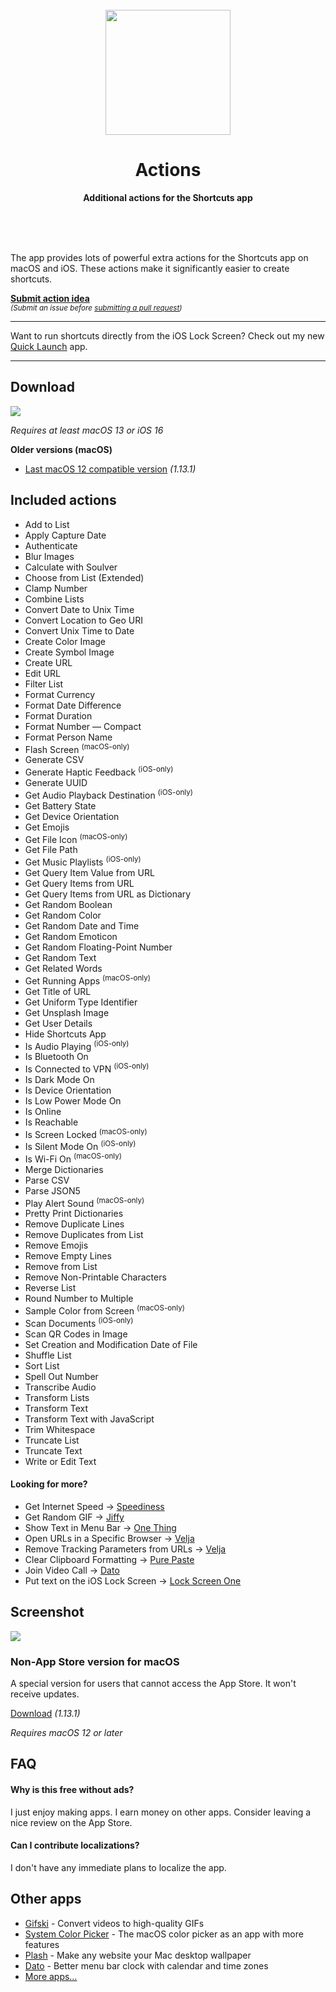 <div align="center">
	<br>
	<a href="https://sindresorhus.com/actions">
		<img src="Stuff/AppIcon-readme.png" width="200" height="200">
	</a>
	<h1>Actions</h1>
	<p>
		<b>Additional actions for the Shortcuts app</b>
	</p>
	<br>
	<br>
	<br>
</div>

The app provides lots of powerful extra actions for the Shortcuts app on macOS and iOS. These actions make it significantly easier to create shortcuts.

[**Submit action idea**](https://github.com/sindresorhus/Actions/issues/new/choose)\
<sub>*(Submit an issue before [submitting a pull request](.github/contributing.md))*</sub>

---

Want to run shortcuts directly from the iOS Lock Screen? Check out my new [Quick Launch](https://sindresorhus.com/quick-launch) app.

---

## Download

[![](https://sindresorhus.com/assets/download-on-app-store-badge.svg)](https://apps.apple.com/app/id1586435171)

*Requires at least macOS 13 or iOS 16*

**Older versions (macOS)**

- [Last macOS 12 compatible version](https://github.com/sindresorhus/Actions/releases/download/v1.13.1/Actions.1.13.1.-.macOS.12.zip) *(1.13.1)*

## Included actions

- Add to List
- Apply Capture Date
- Authenticate
- Blur Images
- Calculate with Soulver
- Choose from List (Extended)
- Clamp Number
- Combine Lists
- Convert Date to Unix Time
- Convert Location to Geo URI
- Convert Unix Time to Date
- Create Color Image
- Create Symbol Image
- Create URL
- Edit URL
- Filter List
- Format Currency
- Format Date Difference
- Format Duration
- Format Number — Compact
- Format Person Name
- Flash Screen <sup>(macOS-only)</sup>
- Generate CSV
- Generate Haptic Feedback <sup>(iOS-only)</sup>
- Generate UUID
- Get Audio Playback Destination <sup>(iOS-only)</sup>
- Get Battery State
- Get Device Orientation
- Get Emojis
- Get File Icon <sup>(macOS-only)</sup>
- Get File Path
- Get Music Playlists <sup>(iOS-only)</sup>
- Get Query Item Value from URL
- Get Query Items from URL
- Get Query Items from URL as Dictionary
- Get Random Boolean
- Get Random Color
- Get Random Date and Time
- Get Random Emoticon
- Get Random Floating-Point Number
- Get Random Text
- Get Related Words
- Get Running Apps <sup>(macOS-only)</sup>
- Get Title of URL
- Get Uniform Type Identifier
- Get Unsplash Image
- Get User Details
- Hide Shortcuts App
- Is Audio Playing <sup>(iOS-only)</sup>
- Is Bluetooth On
- Is Connected to VPN <sup>(iOS-only)</sup>
- Is Dark Mode On
- Is Device Orientation
- Is Low Power Mode On
- Is Online
- Is Reachable
- Is Screen Locked <sup>(macOS-only)</sup>
- Is Silent Mode On <sup>(iOS-only)</sup>
- Is Wi-Fi On <sup>(macOS-only)</sup>
- Merge Dictionaries
- Parse CSV
- Parse JSON5
- Play Alert Sound <sup>(macOS-only)</sup>
- Pretty Print Dictionaries
- Remove Duplicate Lines
- Remove Duplicates from List
- Remove Emojis
- Remove Empty Lines
- Remove from List
- Remove Non-Printable Characters
- Reverse List
- Round Number to Multiple
- Sample Color from Screen <sup>(macOS-only)</sup>
- Scan Documents <sup>(iOS-only)</sup>
- Scan QR Codes in Image
- Set Creation and Modification Date of File
- Shuffle List
- Sort List
- Spell Out Number
- Transcribe Audio
- Transform Lists
- Transform Text
- Transform Text with JavaScript
- Trim Whitespace
- Truncate List
- Truncate Text
- Write or Edit Text

#### Looking for more?

- Get Internet Speed → [Speediness](https://sindresorhus.com/speediness)
- Get Random GIF → [Jiffy](https://sindresorhus.com/jiffy)
- Show Text in Menu Bar → [One Thing](https://sindresorhus.com/one-thing)
- Open URLs in a Specific Browser → [Velja](https://sindresorhus.com/velja)
- Remove Tracking Parameters from URLs → [Velja](https://sindresorhus.com/velja)
- Clear Clipboard Formatting → [Pure Paste](https://sindresorhus.com/pure-paste)
- Join Video Call → [Dato](https://sindresorhus.com/dato)
- Put text on the iOS Lock Screen → [Lock Screen One](https://sindresorhus.com/lock-screen-one)

## Screenshot

![](Stuff/screenshot1.jpg)

### Non-App Store version for macOS

A special version for users that cannot access the App Store. It won't receive updates.

[Download](https://dsc.cloud/sindresorhus/Actions-1.13.1-1661934485) *(1.13.1)*

*Requires macOS 12 or later*

## FAQ

#### Why is this free without ads?

I just enjoy making apps. I earn money on other apps. Consider leaving a nice review on the App Store.

#### Can I contribute localizations?

I don't have any immediate plans to localize the app.

## Other apps

- [Gifski](https://github.com/sindresorhus/Gifski) - Convert videos to high-quality GIFs
- [System Color Picker](https://github.com/sindresorhus/System-Color-Picker) - The macOS color picker as an app with more features
- [Plash](https://github.com/sindresorhus/Plash) - Make any website your Mac desktop wallpaper
- [Dato](https://sindresorhus.com/dato) - Better menu bar clock with calendar and time zones
- [More apps…](https://sindresorhus.com/apps)
